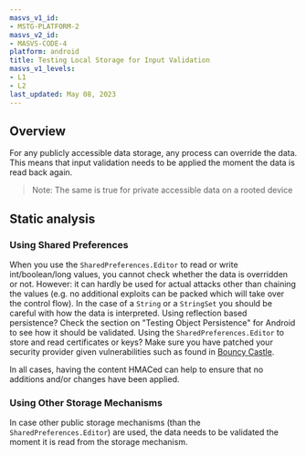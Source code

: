 ```yaml
---
masvs_v1_id:
- MSTG-PLATFORM-2
masvs_v2_id:
- MASVS-CODE-4
platform: android
title: Testing Local Storage for Input Validation
masvs_v1_levels:
- L1
- L2
last_updated: May 08, 2023
---
```


## Overview

For any publicly accessible data storage, any process can override the data. This means that input validation needs to be applied the moment the data is read back again.

> Note: The same is true for private accessible data on a rooted device

## Static analysis

### Using Shared Preferences

When you use the `SharedPreferences.Editor` to read or write int/boolean/long values, you cannot check whether the data is overridden or not. However: it can hardly be used for actual attacks other than chaining the values (e.g. no additional exploits can be packed which will take over the control flow). In the case of a `String` or a `StringSet` you should be careful with how the data is interpreted.
Using reflection based persistence? Check the section on "Testing Object Persistence" for Android to see how it should be validated.
Using the `SharedPreferences.Editor` to store and read certificates or keys? Make sure you have patched your security provider given vulnerabilities such as found in [Bouncy Castle](https://www.cvedetails.com/cve/CVE-2018-1000613/ "Key reading vulnerability due to unsafe reflection").

In all cases, having the content HMACed can help to ensure that no additions and/or changes have been applied.

### Using Other Storage Mechanisms

In case other public storage mechanisms (than the `SharedPreferences.Editor`) are used, the data needs to be validated the moment it is read from the storage mechanism.
